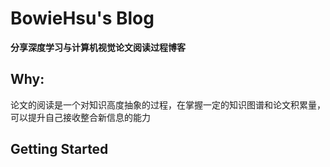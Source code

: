 # BowieHsu's Blog

**分享深度学习与计算机视觉论文阅读过程博客**

## Why:
论文的阅读是一个对知识高度抽象的过程，在掌握一定的知识图谱和论文积累量，可以提升自己接收整合新信息的能力

## Getting Started
